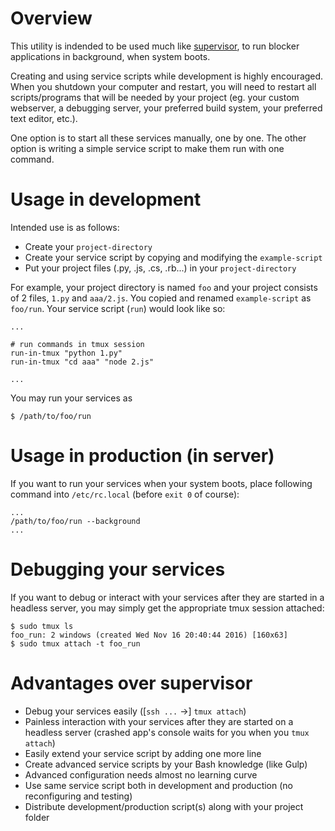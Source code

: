 # Overview 

This utility is indended to be used much like [supervisor](http://supervisord.org/), to run blocker applications in background, when system boots. 

Creating and using service scripts while development is highly encouraged. When you shutdown your computer and restart, you will need to restart all scripts/programs that will be needed by your project (eg. your custom webserver, a debugging server, your preferred build system, your preferred text editor, etc.). 

One option is to start all these services manually, one by one. The other option is writing a simple service script to make them run with one command. 

# Usage in development

Intended use is as follows: 

* Create your `project-directory`
* Create your service script by copying and modifying the `example-script`
* Put your project files (.py, .js, .cs, .rb...) in your `project-directory`

For example, your project directory is named `foo` and your project consists of 2 files, `1.py` and `aaa/2.js`. You copied and renamed `example-script` as `foo/run`. Your service script (`run`) would look like so:

```
...

# run commands in tmux session
run-in-tmux "python 1.py"
run-in-tmux "cd aaa" "node 2.js"

...
```

You may run your services as 

```
$ /path/to/foo/run
```

# Usage in production (in server)
If you want to run your services when your system boots, place following command into `/etc/rc.local` (before `exit 0` of course): 

```
...
/path/to/foo/run --background 
...
```

# Debugging your services
If you want to debug or interact with your services after they are started in a headless server, you may simply get the appropriate tmux session attached: 

```
$ sudo tmux ls 
foo_run: 2 windows (created Wed Nov 16 20:40:44 2016) [160x63]
$ sudo tmux attach -t foo_run
```

# Advantages over supervisor

* Debug your services easily ([`ssh ...` ->] `tmux attach`)
* Painless interaction with your services after they are started on a headless server (crashed app's console waits for you when you `tmux attach`)
* Easily extend your service script by adding one more line
* Create advanced service scripts by your Bash knowledge (like Gulp)
* Advanced configuration needs almost no learning curve
* Use same service script both in development and production (no reconfiguring and testing)
* Distribute development/production script(s) along with your project folder 
